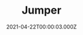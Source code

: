 ---
title: "Jumper"
year: 2008
date: 2021-04-22T00:00:03.000Z
permalink: /almanac/movies/2021-04-22-jumper/index.html
link: https://letterboxd.com/rknightuk/film/jumper/
rating: 2
---